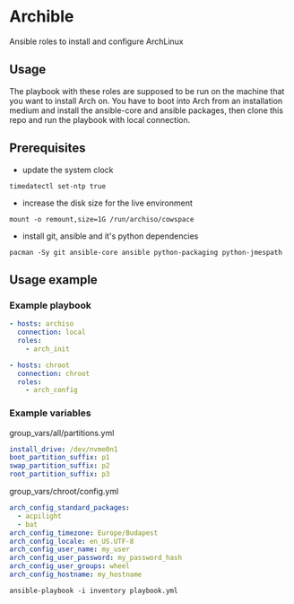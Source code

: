 # Archible

Ansible roles to install and configure ArchLinux

## Usage

The playbook with these roles are supposed to be run on the machine that you want to install Arch on.
You have to boot into Arch from an installation medium and install the ansible-core and ansible packages, then clone this repo and run the playbook with local connection.

## Prerequisites

* update the system clock

```shell
timedatectl set-ntp true
```

* increase the disk size for the live environment

```shell
mount -o remount,size=1G /run/archiso/cowspace
```

* install git, ansible and it's python dependencies

```shell
pacman -Sy git ansible-core ansible python-packaging python-jmespath
```

## Usage example

### Example playbook

```yaml
- hosts: archiso
  connection: local
  roles:
    - arch_init

- hosts: chroot
  connection: chroot
  roles:
    - arch_config
```

### Example variables

group_vars/all/partitions.yml

```yaml
install_drive: /dev/nvme0n1
boot_partition_suffix: p1
swap_partition_suffix: p2
root_partition_suffix: p3
```

group_vars/chroot/config.yml

```yaml
arch_config_standard_packages:
  - acpilight
  - bat
arch_config_timezone: Europe/Budapest
arch_config_locale: en_US.UTF-8
arch_config_user_name: my_user
arch_config_user_password: my_password_hash
arch_config_user_groups: wheel
arch_config_hostname: my_hostname
```

```shell
ansible-playbook -i inventory playbook.yml
```
